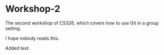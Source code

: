 # Workshop-2

The second workshop of CS326, which covers how to use Git in a group setting.

I hope nobody reads this.

Added text.
